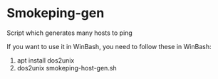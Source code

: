# Smokeping-gen
Script which generates many hosts to ping

If you want to use it in WinBash, you need to follow these in WinBash:

1. apt install dos2unix
2. dos2unix smokeping-host-gen.sh
